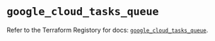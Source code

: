 # `google_cloud_tasks_queue`

Refer to the Terraform Registory for docs: [`google_cloud_tasks_queue`](https://www.terraform.io/docs/providers/google-beta/r/google_cloud_tasks_queue).
